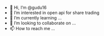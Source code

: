 - 👋 Hi, I’m @gudu16
- 👀 I’m interested in open api for share trading
- 🌱 I’m currently learning ...
- 💞️ I’m looking to collaborate on ...
- 📫 How to reach me ...

<!---
gudu16/gudu16 is a ✨ special ✨ repository because its `README.md` (this file) appears on your GitHub profile.
You can click the Preview link to take a look at your changes.
--->
